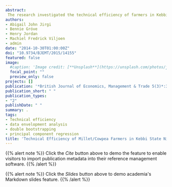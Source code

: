 ```yaml
---
abstract: 
 The research investigated the technical efficiency of farmers in Kebbi State Nigeria, with the aim of generating reliable information on the determinants of efficiency. In order to achieve the objective of the study, Data Envelopment Analysis, Double Bootstrapping procedure within the Principal Component Regression frame work were used. Data for the research was obtained mainly from primary sources through a questionnaire survey of 65 intercroppers who produce a combination of millets and cowpeas. The results from the technical efficiency suggest that there is an opportunity for increasing the technical efficiency levels of millet/cowpea farmers and hence their ability to increase output levels at present input levels and within the existing technology set. Support services such as subsidies on farm inputs, provision of credit and extension services of the new Agricultural Transformation Agenda Programme (ATAP) should be properly implemented and targeted at the small scale farmers.
authors:
- Abigail John Jirgi
- Bennie Gróve
- Henry Jordan 
- Machiel Fredrick Viljoen
- admin
date: "2014-10-30T01:00:00Z"
doi: "10.9734/BJEMT/2015/14155"
featured: false
image:
  #caption: 'Image credit: [**Unsplash**](https://unsplash.com/photos/jdD8gXaTZsc)'
  focal_point: ""
  preview_only: false
projects: []
publication: '*British Journal of Economics, Management & Trade 5(3)*:366-373'
publication_short: " "
publication_types:
- "2"
publishDate: " "
summary: .
tags:
- Technical efficiency
- data envelopment analysis
- double bootstrapping
- principal component regression
title: 'Technical Efficiency of Millet/Cowpea Farmers in Kebbi State Nigeria: A Double Bootstrapping Approach'
---
```

{{% alert note %}}
Click the *Cite* button above to demo the feature to enable visitors to import publication metadata into their reference management software.
{{% /alert %}}

{{% alert note %}}
Click the *Slides* button above to demo academia's Markdown slides feature.
{{% /alert %}}
